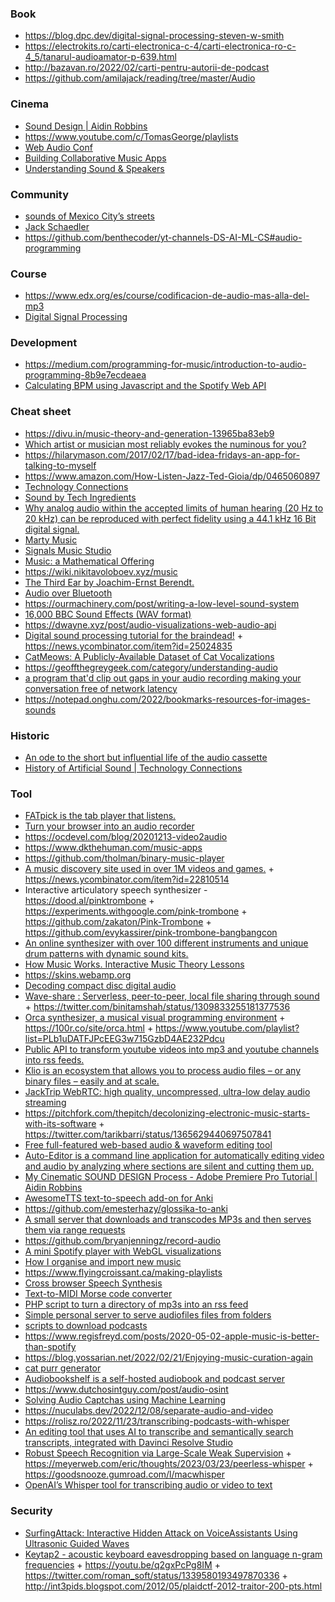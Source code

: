 ### Book

- https://blog.dpc.dev/digital-signal-processing-steven-w-smith
- https://electrokits.ro/carti-electronica-c-4/carti-electronica-ro-c-4_5/tanarul-audioamator-p-639.html
- http://bazavan.ro/2022/02/carti-pentru-autorii-de-podcast
- https://github.com/amilajack/reading/tree/master/Audio

### Cinema

- [Sound Design | Aidin Robbins](https://www.youtube.com/playlist?list=PLWPee627x2SbTbBub80dqKxM4pvQxUrx2)
- https://www.youtube.com/c/TomasGeorge/playlists
- [Web Audio Conf](https://www.youtube.com/channel/UCMaHc1Rq2viM88OsluS2WWw/playlists)
- [Building Collaborative Music Apps](https://www.youtube.com/watch?v=TCVuLh5Io9A)
- [Understanding Sound & Speakers](https://www.youtube.com/playlist?list=PL6rx9p3tbsMvYWeYUTNuRNMLXn0eyJvub)

### Community

- [sounds of Mexico City’s streets](https://pudding.cool/2022/09/cdmx)
- [Jack Schaedler](https://github.com/jackschaedler)
- https://github.com/benthecoder/yt-channels-DS-AI-ML-CS#audio-programming

### Course

- https://www.edx.org/es/course/codificacion-de-audio-mas-alla-del-mp3
- [Digital Signal Processing](https://github.com/leafac/cpp-dsp-juce--study-group)

### Development

- https://medium.com/programming-for-music/introduction-to-audio-programming-8b9e7ecdeaea
- [Calculating BPM using Javascript and the Spotify Web API](https://github.com/JMPerez/beats-audio-api)

### Cheat sheet

- https://divu.in/music-theory-and-generation-13965ba83eb9
- [Which artist or musician most reliably evokes the numinous for you?](https://twitter.com/michael_nielsen/status/1210777243967901701)
- https://hilarymason.com/2017/02/17/bad-idea-fridays-an-app-for-talking-to-myself
- https://www.amazon.com/How-Listen-Jazz-Ted-Gioia/dp/0465060897
- [Technology Connections](https://www.youtube.com/channel/UCy0tKL1T7wFoYcxCe0xjN6Q/playlists)
- [Sound by Tech Ingredients](https://www.youtube.com/playlist?list=PLzrI14lOlSqeCgDH9zJb-qRKem9fTT2Tj)
- [Why analog audio within the accepted limits of human hearing (20 Hz to 20 kHz) can be reproduced with perfect fidelity using a 44.1 kHz 16 Bit digital signal.](https://youtu.be/cIQ9IXSUzuM)
- [Marty Music](https://www.youtube.com/channel/UCmnlTWVJysjWPFiZhQ5uudg/playlists)
- [Signals Music Studio](https://www.youtube.com/channel/UCRDDHLvQb8HjE2r7_ZuNtWA/playlists)
- [Music: a Mathematical Offering](https://homepages.abdn.ac.uk/d.j.benson/pages/html/maths-music.html)
- https://wiki.nikitavoloboev.xyz/music
- [The Third Ear by Joachim-Ernst Berendt.](https://twitter.com/sivers/status/1219343046636077062)
- [Audio over Bluetooth](https://twitter.com/binitamshah/status/1226789575797833730)
- https://ourmachinery.com/post/writing-a-low-level-sound-system
- [16,000 BBC Sound Effects (WAV format)](http://bbcsfx.acropolis.org.uk)
- https://dwayne.xyz/post/audio-visualizations-web-audio-api
- [Digital sound processing tutorial for the braindead!](http://yehar.com/blog/?p=121) + https://news.ycombinator.com/item?id=25024835
- [CatMeows: A Publicly-Available Dataset of Cat Vocalizations](https://zenodo.org/record/4008297)
- https://geoffthegreygeek.com/category/understanding-audio
- [a program that'd clip out gaps in your audio recording making your conversation free of network latency](https://twitter.com/paul_irish/status/1352483715251757059)
- https://notepad.onghu.com/2022/bookmarks-resources-for-images-sounds

### Historic

- [An ode to the short but influential life of the audio cassette](https://adjacentpossible.substack.com/p/prescient-obsolescence)
- [History of Artificial Sound | Technology Connections](https://www.youtube.com/playlist?list=PLv0jwu7G_DFUYPuDoKWCUy33lL9LnMBGX)

### Tool

- [FATpick is the tab player that listens.](https://www.fatpick.com/learn-to-play-guitar)
- [Turn your browser into an audio recorder](https://blog.sambego.be/turn-your-browser-into-an-audio-recorder/)
- https://ocdevel.com/blog/20201213-video2audio
- https://www.dkthehuman.com/music-apps
- https://github.com/tholman/binary-music-player
- [A music discovery site used in over 1M videos and games.](http://dig.ccmixter.org) + https://news.ycombinator.com/item?id=22810514
- Interactive articulatory speech synthesizer - https://dood.al/pinktrombone + https://experiments.withgoogle.com/pink-trombone + https://github.com/zakaton/Pink-Trombone + https://github.com/evykassirer/pink-trombone-bangbangcon
- [An online synthesizer with over 100 different instruments and unique drum patterns with dynamic sound kits.](https://midi.city)
- [How Music Works. Interactive Music Theory Lessons](https://www.lightnote.co)
- https://skins.webamp.org
- [Decoding compact disc digital audio](https://github.com/carrotIndustries/redbook)
- [Wave-share : Serverless, peer-to-peer, local file sharing through sound](https://github.com/ggerganov/wave-share) + https://twitter.com/binitamshah/status/1309833255181377536
- [Orca synthesizer, a musical visual programming environment](https://youtu.be/RaI_TuISSJE) + https://100r.co/site/orca.html + https://www.youtube.com/playlist?list=PLb1uDATFJPcEEG3w715GzbD4AE232Pdcu
- [Public API to transform youtube videos into mp3 and youtube channels into rss feeds.](https://github.com/yashha/youtube-mp3-rss-api)
- [Klio is an ecosystem that allows you to process audio files – or any binary files – easily and at scale.](https://github.com/spotify/klio)
- [JackTrip WebRTC: high quality, uncompressed, ultra-low delay audio streaming](https://github.com/JackTrip-webrtc/JackTrip-webrtc)
- https://pitchfork.com/thepitch/decolonizing-electronic-music-starts-with-its-software + https://twitter.com/tarikbarri/status/1365629440697507841
- [Free full-featured web-based audio & waveform editing tool](https://github.com/pkalogiros/AudioMass)
- [Auto-Editor is a command line application for automatically editing video and audio by analyzing where sections are silent and cutting them up.](https://github.com/WyattBlue/auto-editor)
- [My Cinematic SOUND DESIGN Process - Adobe Premiere Pro Tutorial | Aidin Robbins](https://youtu.be/MQ4kYSyBgcc)
- [AwesomeTTS text-to-speech add-on for Anki](https://github.com/AwesomeTTS/awesometts-anki-addon)
- https://github.com/emesterhazy/glossika-to-anki
- [A small server that downloads and transcodes MP3s and then serves them via range requests](https://github.com/lukekarrys/yt-streaming-audio-server)
- https://github.com/bryanjenningz/record-audio
- [A mini Spotify player with WebGL visualizations](https://github.com/dvx/lofi)
- [How I organise and import new music](https://blog.vararu.org/new-music)
- https://www.flyingcroissant.ca/making-playlists
- [Cross browser Speech Synthesis](https://github.com/jankapunkt/easy-speech)
- [Text-to-MIDI Morse code converter](https://web.archive.org/web/20040805022253/http://users.rcn.com/m3ha11/ruby/t2mm.rb)
- [PHP script to turn a directory of mp3s into an rss feed](https://github.com/pushcx/miscpodcast)
- [Simple personal server to serve audiofiles files from folders](https://github.com/izderadicka/audioserve)
- [scripts to download podcasts](https://github.com/paulgazz/podcasts)
- https://www.regisfreyd.com/posts/2020-05-02-apple-music-is-better-than-spotify
- https://blog.yossarian.net/2022/02/21/Enjoying-music-curation-again
- [cat purr generator](https://purrli.com)
- [Audiobookshelf is a self-hosted audiobook and podcast server](https://github.com/advplyr/audiobookshelf)
- https://www.dutchosintguy.com/post/audio-osint
- [Solving Audio Captchas using Machine Learning](https://github.com/sampritipanda/audio_captcha_solver)
- https://nuculabs.dev/2022/12/08/separate-audio-and-video
- https://rolisz.ro/2022/11/23/transcribing-podcasts-with-whisper
- [An editing tool that uses AI to transcribe and semantically search transcripts, integrated with Davinci Resolve Studio](https://github.com/octimot/StoryToolkitAI)
- [Robust Speech Recognition via Large-Scale Weak Supervision](https://github.com/openai/whisper) + https://meyerweb.com/eric/thoughts/2023/03/23/peerless-whisper + https://goodsnooze.gumroad.com/l/macwhisper
- [OpenAI’s Whisper tool for transcribing audio or video to text](https://www.digitalforensicstips.com/2023/02/transcribing-like-boss-for-no-cost.html)

### Security

- [SurfingAttack: Interactive Hidden Attack on VoiceAssistants Using Ultrasonic Guided Waves](https://www.ndss-symposium.org/wp-content/uploads/2020/02/24068.pdf)
- [Keytap2 - acoustic keyboard eavesdropping based on language n-gram frequencies](https://github.com/ggerganov/kbd-audio/discussions/31) + https://youtu.be/q2gxPcPg8IM + https://twitter.com/roman_soft/status/1339580193497870336 + http://int3pids.blogspot.com/2012/05/plaidctf-2012-traitor-200-pts.html
